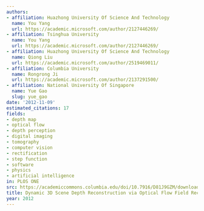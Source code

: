 ```yaml
---
authors:
- affiliation: Huazhong University Of Science And Technology
  name: You Yang
  url: https://academic.microsoft.com/author/2127446269/
- affiliation: Tsinghua University
  name: You Yang
  url: https://academic.microsoft.com/author/2127446269/
- affiliation: Huazhong University Of Science And Technology
  name: Qiong Liu
  url: https://academic.microsoft.com/author/2519469011/
- affiliation: Columbia University
  name: Rongrong Ji
  url: https://academic.microsoft.com/author/2137291500/
- affiliation: National University Of Singapore
  name: Yue Gao
  slug: yue_gao
date: '2012-11-09'
estimated_citations: 17
fields:
- depth map
- optical flow
- depth perception
- digital imaging
- tomography
- computer vision
- rectification
- step function
- software
- physics
- artificial intelligence
in: PLOS ONE
src: https://academiccommons.columbia.edu/doi/10.7916/D81J9GZM/download
title: Dynamic 3D Scene Depth Reconstruction via Optical Flow Field Rectification
year: 2012
---
```

